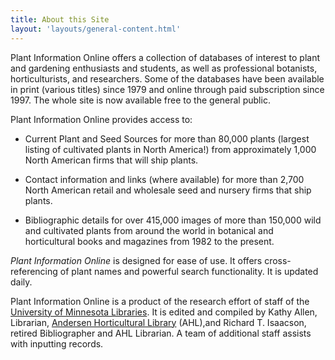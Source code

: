 ```yaml
---
title: About this Site
layout: 'layouts/general-content.html'
---
```


Plant Information Online offers a collection of databases of interest to plant and gardening enthusiasts and students, as well as professional botanists, horticulturists, and researchers. Some of the databases have been available in print (various titles) since 1979 and online through paid subscription since 1997. The whole site is now available free to the general public.

Plant Information Online provides access to:

* Current Plant and Seed Sources for more than 80,000 plants (largest listing of cultivated plants in North America!) from approximately 1,000 North American firms that will ship plants.

* Contact information and links (where available) for more than 2,700 North American retail and wholesale seed and nursery firms that ship plants.

* Bibliographic details for over 415,000 images of more than 150,000 wild and cultivated plants from around the world in botanical and horticultural books and magazines from 1982 to the present.

*Plant Information Online* is designed for ease of use. It offers cross-referencing of plant names and powerful search functionality. It is updated daily.

Plant Information Online is a product of the research effort of staff of the [University of Minnesota Libraries](http://www.lib.umn.edu/). It is edited and compiled by Kathy Allen, Librarian, [Andersen Horticultural Library](http://www.arboretum.umn.edu/library.aspx) (AHL),and Richard T. Isaacson, retired Bibliographer and AHL Librarian. A team of additional staff assists with inputting records.